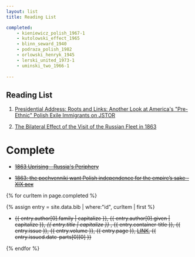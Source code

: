 ```yaml
---
layout: list
title: Reading List

completed:
    - kieniewicz_polish_1967-1
    - kutolowski_effect_1965
    - blinn_seward_1940
    - podraza_polish_1982
    - orlowski_henryk_1945
    - lerski_united_1973-1
    - uminski_two_1966-1
    
---
```


## Reading List


1. [Presidential Address: Roots and Links: Another Look at America's "Pre-Ethnic" Polish Exile Immigrants on JSTOR](https://www.jstor.org/stable/20148026?Search=yes&resultItemClick=true&searchText=1863&searchUri=%2Ftopic%2Fexile%2F%3FQuery%3D1863%26page%3D2%26amp%3D%26amp%3D%26topic%3Dexile&seq=1#page_scan_tab_contents)

2. [The Bilateral Effect of the Visit of the Russian Fleet in 1863](http://www.loyno.edu/~history/journal/1983-4/delehaye.htm)

# Complete

* [~~1863 Uprising - Russia's Periphery~~](http://russiasperiphery.blogs.wm.edu/western-borderlands/poland/general/1863-uprising/)

* [~~1863: the pochvenniki want Polish independence for the empire’s sake - XIX век~~](https://xixvek.wordpress.com/2012/04/09/1863-the-pochvenniki-want-polish-independence-for-the-empires-sake/)

{% for curItem in page.completed %}

{% assign entry = site.data.bib | where:"id", curItem  | first %}


* ~~{{ entry.author[0].family  | capitalize }},
{{ entry.author[0].given  | capitalize }},
<i> {{ entry.title  | capitalize }} </i>,
{{ entry.container-title  }},
{{ entry.issue  }},
{{ entry.volume  }},
{{ entry.page  }},
<a href="{{ entry.URL  }}">LINK</a>,
{{ entry.issued.date-parts[0][0] }}~~


{% endfor %}

<br>
